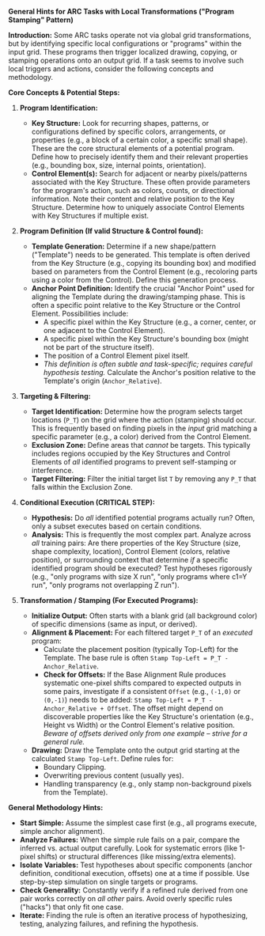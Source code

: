 **General Hints for ARC Tasks with Local Transformations ("Program Stamping" Pattern)**

**Introduction:**
Some ARC tasks operate not via global grid transformations, but by identifying specific local configurations or "programs" within the input grid. These programs then trigger localized drawing, copying, or stamping operations onto an output grid. If a task seems to involve such local triggers and actions, consider the following concepts and methodology.

**Core Concepts & Potential Steps:**

1.  **Program Identification:**
    * **Key Structure:** Look for recurring shapes, patterns, or configurations defined by specific colors, arrangements, or properties (e.g., a block of a certain color, a specific small shape). These are the core structural elements of a potential program. Define how to precisely identify them and their relevant properties (e.g., bounding box, size, internal points, orientation).
    * **Control Element(s):** Search for adjacent or nearby pixels/patterns associated with the Key Structure. These often provide parameters for the program's action, such as colors, counts, or directional information. Note their content and relative position to the Key Structure. Determine how to uniquely associate Control Elements with Key Structures if multiple exist.

2.  **Program Definition (If valid Structure & Control found):**
    * **Template Generation:** Determine if a new shape/pattern ("Template") needs to be generated. This template is often derived from the Key Structure (e.g., copying its bounding box) and modified based on parameters from the Control Element (e.g., recoloring parts using a color from the Control). Define this generation process.
    * **Anchor Point Definition:** Identify the crucial "Anchor Point" used for aligning the Template during the drawing/stamping phase. This is often a specific point relative to the Key Structure or the Control Element. Possibilities include:
        * A specific pixel within the Key Structure (e.g., a corner, center, or one adjacent to the Control Element).
        * A specific pixel within the Key Structure's bounding box (might not be part of the structure itself).
        * The position of a Control Element pixel itself.
        * *This definition is often subtle and task-specific; requires careful hypothesis testing.* Calculate the Anchor's position relative to the Template's origin (`Anchor_Relative`).

3.  **Targeting & Filtering:**
    * **Target Identification:** Determine how the program selects target locations (`P_T`) on the grid where the action (stamping) should occur. This is frequently based on finding pixels in the *input* grid matching a specific parameter (e.g., a color) derived from the Control Element.
    * **Exclusion Zone:** Define areas that *cannot* be targets. This typically includes regions occupied by the Key Structures and Control Elements of *all* identified programs to prevent self-stamping or interference.
    * **Target Filtering:** Filter the initial target list `T` by removing any `P_T` that falls within the Exclusion Zone.

4.  **Conditional Execution (CRITICAL STEP):**
    * **Hypothesis:** Do *all* identified potential programs actually run? Often, only a subset executes based on certain conditions.
    * **Analysis:** This is frequently the most complex part. Analyze across *all* training pairs: Are there properties of the Key Structure (size, shape complexity, location), Control Element (colors, relative position), or surrounding context that determine *if* a specific identified program should be executed? Test hypotheses rigorously (e.g., "only programs with size X run", "only programs where c1=Y run", "only programs not overlapping Z run").

5.  **Transformation / Stamping (For Executed Programs):**
    * **Initialize Output:** Often starts with a blank grid (all background color) of specific dimensions (same as input, or derived).
    * **Alignment & Placement:** For each filtered target `P_T` of an *executed* program:
        * Calculate the placement position (typically Top-Left) for the Template. The base rule is often `Stamp Top-Left = P_T - Anchor_Relative`.
        * **Check for Offsets:** If the Base Alignment Rule produces systematic one-pixel shifts compared to expected outputs in some pairs, investigate if a consistent `Offset` (e.g., `(-1,0)` or `(0,-1)`) needs to be added: `Stamp Top-Left = P_T - Anchor_Relative + Offset`. The offset might depend on discoverable properties like the Key Structure's orientation (e.g., Height vs Width) or the Control Element's relative position. *Beware of offsets derived only from one example – strive for a general rule.*
    * **Drawing:** Draw the Template onto the output grid starting at the calculated `Stamp Top-Left`. Define rules for:
        * Boundary Clipping.
        * Overwriting previous content (usually yes).
        * Handling transparency (e.g., only stamp non-background pixels from the Template).

**General Methodology Hints:**

* **Start Simple:** Assume the simplest case first (e.g., all programs execute, simple anchor alignment).
* **Analyze Failures:** When the simple rule fails on a pair, compare the inferred vs. actual output carefully. Look for systematic errors (like 1-pixel shifts) or structural differences (like missing/extra elements).
* **Isolate Variables:** Test hypotheses about specific components (anchor definition, conditional execution, offsets) one at a time if possible. Use step-by-step simulation on single targets or programs.
* **Check Generality:** Constantly verify if a refined rule derived from one pair works correctly on *all other* pairs. Avoid overly specific rules ("hacks") that only fit one case.
* **Iterate:** Finding the rule is often an iterative process of hypothesizing, testing, analyzing failures, and refining the hypothesis.
